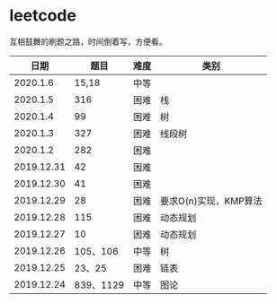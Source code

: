 # leetcode
互相鼓舞的刷题之路，时间倒着写，方便看。

| 日期| 题目|难度|类别|
|--|--|--|--|
|2020.1.6|15,18|中等||
|2020.1.5|316|困难|栈|
|2020.1.4|99|困难|树|
|2020.1.3|327|困难|线段树|
|2020.1.2|282|困难|
|2019.12.31|42|困难|
|2019.12.30|41|困难|
|2019.12.29|28| 困难| 要求O(n)实现，KMP算法|
|2019.12.28|115| 困难| 动态规划|
|2019.12.27|10| 困难| 动态规划|
|2019.12.26| 105、106| 中等| 树|
|2019.12.25| 23、25| 困难| 链表|
|2019.12.24| 839、1129| 中等| 图论|
